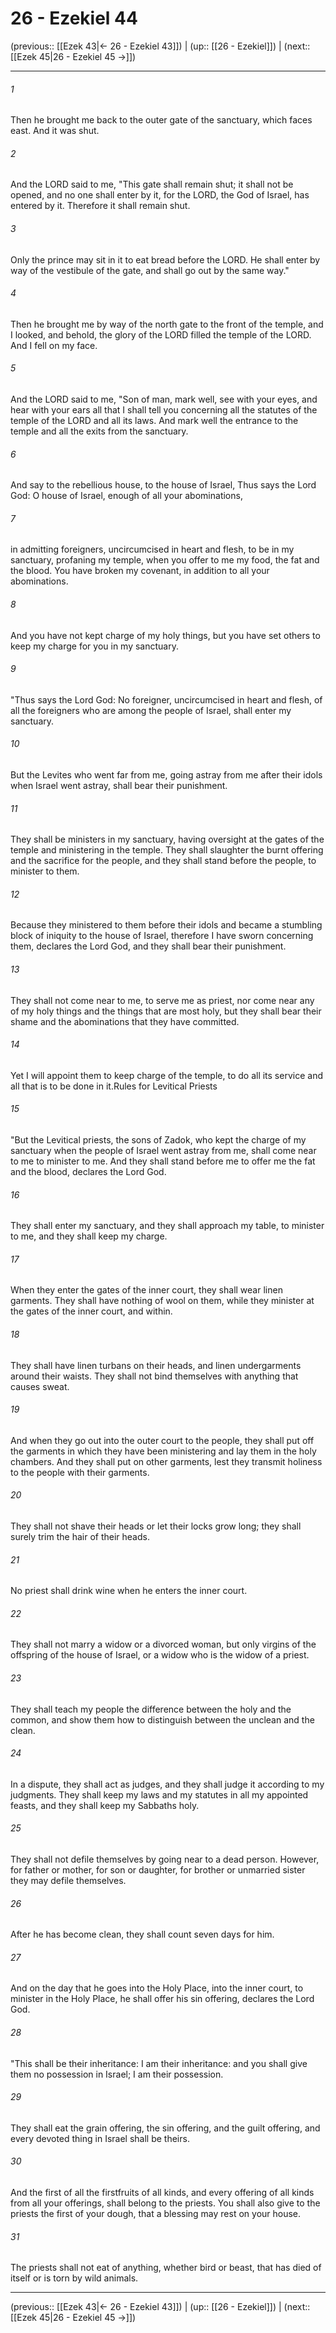 # 26 - Ezekiel 44

(previous:: [[Ezek 43|← 26 - Ezekiel 43]]) | (up:: [[26 - Ezekiel]]) | (next:: [[Ezek 45|26 - Ezekiel 45 →]])

***


###### 1 
Then he brought me back to the outer gate of the sanctuary, which faces east. And it was shut. 

###### 2 
And the LORD said to me, "This gate shall remain shut; it shall not be opened, and no one shall enter by it, for the LORD, the God of Israel, has entered by it. Therefore it shall remain shut. 

###### 3 
Only the prince may sit in it to eat bread before the LORD. He shall enter by way of the vestibule of the gate, and shall go out by the same way." 

###### 4 
Then he brought me by way of the north gate to the front of the temple, and I looked, and behold, the glory of the LORD filled the temple of the LORD. And I fell on my face. 

###### 5 
And the LORD said to me, "Son of man, mark well, see with your eyes, and hear with your ears all that I shall tell you concerning all the statutes of the temple of the LORD and all its laws. And mark well the entrance to the temple and all the exits from the sanctuary. 

###### 6 
And say to the rebellious house, to the house of Israel, Thus says the Lord God: O house of Israel, enough of all your abominations, 

###### 7 
in admitting foreigners, uncircumcised in heart and flesh, to be in my sanctuary, profaning my temple, when you offer to me my food, the fat and the blood. You have broken my covenant, in addition to all your abominations. 

###### 8 
And you have not kept charge of my holy things, but you have set others to keep my charge for you in my sanctuary. 

###### 9 
"Thus says the Lord God: No foreigner, uncircumcised in heart and flesh, of all the foreigners who are among the people of Israel, shall enter my sanctuary. 

###### 10 
But the Levites who went far from me, going astray from me after their idols when Israel went astray, shall bear their punishment. 

###### 11 
They shall be ministers in my sanctuary, having oversight at the gates of the temple and ministering in the temple. They shall slaughter the burnt offering and the sacrifice for the people, and they shall stand before the people, to minister to them. 

###### 12 
Because they ministered to them before their idols and became a stumbling block of iniquity to the house of Israel, therefore I have sworn concerning them, declares the Lord God, and they shall bear their punishment. 

###### 13 
They shall not come near to me, to serve me as priest, nor come near any of my holy things and the things that are most holy, but they shall bear their shame and the abominations that they have committed. 

###### 14 
Yet I will appoint them to keep charge of the temple, to do all its service and all that is to be done in it.Rules for Levitical Priests 

###### 15 
"But the Levitical priests, the sons of Zadok, who kept the charge of my sanctuary when the people of Israel went astray from me, shall come near to me to minister to me. And they shall stand before me to offer me the fat and the blood, declares the Lord God. 

###### 16 
They shall enter my sanctuary, and they shall approach my table, to minister to me, and they shall keep my charge. 

###### 17 
When they enter the gates of the inner court, they shall wear linen garments. They shall have nothing of wool on them, while they minister at the gates of the inner court, and within. 

###### 18 
They shall have linen turbans on their heads, and linen undergarments around their waists. They shall not bind themselves with anything that causes sweat. 

###### 19 
And when they go out into the outer court to the people, they shall put off the garments in which they have been ministering and lay them in the holy chambers. And they shall put on other garments, lest they transmit holiness to the people with their garments. 

###### 20 
They shall not shave their heads or let their locks grow long; they shall surely trim the hair of their heads. 

###### 21 
No priest shall drink wine when he enters the inner court. 

###### 22 
They shall not marry a widow or a divorced woman, but only virgins of the offspring of the house of Israel, or a widow who is the widow of a priest. 

###### 23 
They shall teach my people the difference between the holy and the common, and show them how to distinguish between the unclean and the clean. 

###### 24 
In a dispute, they shall act as judges, and they shall judge it according to my judgments. They shall keep my laws and my statutes in all my appointed feasts, and they shall keep my Sabbaths holy. 

###### 25 
They shall not defile themselves by going near to a dead person. However, for father or mother, for son or daughter, for brother or unmarried sister they may defile themselves. 

###### 26 
After he has become clean, they shall count seven days for him. 

###### 27 
And on the day that he goes into the Holy Place, into the inner court, to minister in the Holy Place, he shall offer his sin offering, declares the Lord God. 

###### 28 
"This shall be their inheritance: I am their inheritance: and you shall give them no possession in Israel; I am their possession. 

###### 29 
They shall eat the grain offering, the sin offering, and the guilt offering, and every devoted thing in Israel shall be theirs. 

###### 30 
And the first of all the firstfruits of all kinds, and every offering of all kinds from all your offerings, shall belong to the priests. You shall also give to the priests the first of your dough, that a blessing may rest on your house. 

###### 31 
The priests shall not eat of anything, whether bird or beast, that has died of itself or is torn by wild animals.

***

(previous:: [[Ezek 43|← 26 - Ezekiel 43]]) | (up:: [[26 - Ezekiel]]) | (next:: [[Ezek 45|26 - Ezekiel 45 →]])
